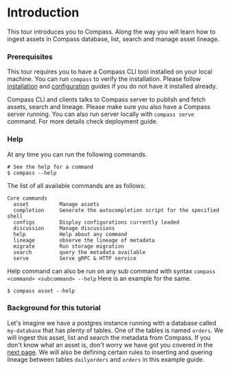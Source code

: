 # Introduction

This tour introduces you to Compass. Along the way you will learn how to ingest assets in Compass database, list, search and manage asset lineage.
### Prerequisites

This tour requires you to have a Compass CLI tool installed on your local machine. 
You can run `compass` to verify the installation. Please follow [installation](../installation) and [configuration](../configuration) guides if you do not have it installed already.

Compass CLI and clients talks to Compass server to publish and fetch assets, search and lineage. Please make sure you also have a Compass server running. You can also run server locally with `compass serve` command. For more details check deployment guide.

### Help

At any time you can run the following commands.

```
# See the help for a command
$ compass --help
```

The list of all available commands are as follows:

```text
Core commands
  asset          Manage assets
  completion     Generate the autocompletion script for the specified shell
  configs        Display configurations currently loaded
  discussion     Manage discussions
  help           Help about any command
  lineage        observe the lineage of metadata
  migrate        Run storage migration
  search         query the metadata available
  serve          Serve gRPC & HTTP service
```

Help command can also be run on any sub command with syntax `compass <command> <subcommand> --help` Here is an example for the same.

```
$ compass asset --help
```

### Background for this tutorial

Let's imagine we have a postgres instance running with a database called `my-database` that has plenty of tables. One of the tables is named `orders`. We will ingest this asset, list and search the metadata from Compass. If you don't know what an asset is, don't worry we have got you covered in the [next page](./1-my-first-asset.md#12-hello-world-asset). We will also be defining certain rules to inserting and quering lineage between tables `dailyorders` and `orders` in this example guide.  